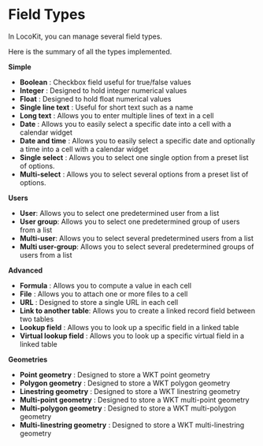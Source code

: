# Field Types

In LocoKit, you can manage several field types.

Here is the summary of all the types implemented.

**Simple**
* **Boolean** : Checkbox field useful for true/false values
* **Integer** : Designed to hold integer numerical values
* **Float** : Designed to hold float numerical values
* **Single line text** : Useful for short text such as a name
* **Long text** : Allows you to enter multiple lines of text in a cell
* **Date** : Allows you to easily select a specific date into a cell with a calendar widget
* **Date and time** : Allows you to easily select a specific date and optionally a time into a cell with a calendar widget
* **Single select** : Allows you to select one single option from a preset list of options.
* **Multi-select** : Allows you to select several options from a preset list of options.

**Users**
* **User**: Allows you to select one predetermined user from a list
* **User group**: Allows you to select one predetermined group of users from a list
* **Multi-user**: Allows you to select several predetermined users from a list
* **Multi user-group**: Allows you to select several predetermined groups of users from a list

**Advanced**
* **Formula** : Allows you to compute a value in each cell
* **File** : Allows you to attach one or more files to a cell
* **URL** : Designed to store a single URL in each cell
* **Link to another table**: Allows you to create a linked record field between two tables
* **Lookup field** : Allows you to look up a specific field in a linked table
* **Virtual lookup field** : Allows you to look up a specific virtual field in a linked table

**Geometries**
* **Point geometry** : Designed to store a WKT point geometry
* **Polygon geometry** : Designed to store a WKT polygon geometry
* **Linestring geometry** : Designed to store a WKT linestring geometry
* **Multi-point geometry** : Designed to store a WKT multi-point geometry
* **Multi-polygon geometry** : Designed to store a WKT multi-polygon geometry
* **Multi-linestring geometry** : Designed to store a WKT multi-linestring geometry
